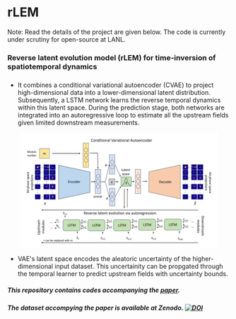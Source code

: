 # rLEM
Note: Read the details of the project are given below. The code is currently under scrutiny for open-source at LANL.
### Reverse latent evolution model (rLEM) for time-inversion of spatiotemporal dynamics
##### 
- It combines a conditional variational autoencoder (CVAE) to project high-dimensional data into a lower-dimensional latent distribution. Subsequently, a LSTM network learns the reverse temporal dynamics within this latent space. During the prediction stage, both networks are integrated into an autoregressive loop to estimate all the upstream fields given limited downstream measurements.

<p align="center">
  <img src="images/model.png" width="450" height="260" />
</p>

- VAE's latent space encodes the aleatoric uncertainty of the higher-dimensional input dataset. This uncertainity can be propgated through the temporal learner to predict upstream fields with uncertainty bounds.

##### This repository contains codes accompanying the [paper](https://arxiv.org/abs/). 

##### The dataset accompying the paper is available at Zenodo.  <a href="https://doi.org/10.5281/zenodo.10819001"><img src="https://zenodo.org/badge/DOI/10.5281/zenodo.10819001.svg" alt="DOI"></a>
